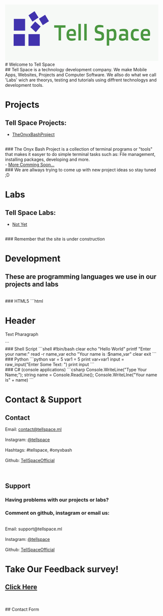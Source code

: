  <link rel="shortcut icon" type="image/png" href="Tell-Space-Logo-2.png">
<img src="Tell-Space-Logo-1.png" width="523px" height="185px">
# Welcome to Tell Space
<br>
## Tell Space is a technology development company. We make Mobile Apps, Websites, Projects and Computer Software. We allso do what we call 'Labs' wich are theorys, testing and tutorials using diffrent technologys and development tools.
<br>

# Projects
## Tell Space Projects:
- <a href="http://onyxbash.ml"> TheOnyxBashProject </a>
<br>
### The Onyx Bash Project is a collection of terminal programs or "tools" that makes it easyer to do simple terminal tasks such as: File management, installing packages, developing and more.
<br>
- <a href="#"> More Comming Soon... </a>
<br>
### We are allways trying to come up with new project ideas so stay tuned ;D
<br>

# Labs
## Tell Space Labs:
- <a href="#"> Not Yet </a>
<br>
### Remember that the site is under construction
<br>

# Development
## These are programming languages we use in our projects and labs
<br>
### HTML5
```html
<!DOCTYPE html>
<html>

  <head>
      <title> Website </title>
      <link rel="stylesheet" type="text/css" href="style.css">
      <script> 
      aler("Website pop up!");
      </script>
  
  </head>
  
  <body>
    <h1> Header </h1>
    <p> Text Pharagraph </p>
  
  </body>

</html>
```
<br>
### Shell Script
```shell
#!bin/bash
clear
echo "Hello World"
printf "Enter your name:"
read -r name_var
echo "Your name is :$name_var"
clear
exit
```
<br>
### Python
```python
var = 5
var1 = 5
print var+var1
input = raw_input("Enter Some Text: ")
print input
```
<br>
### C# (console applications)
```csharp
Console.WriteLine("Type Your Name;");
string name = Console.ReadLine();
Console.WriteLIne("Your name is" + name)
```
<br>

# Contact & Support
## Contact
Email: contact@tellspace.ml
<br>
<br>
Instagram: <a href="http://www.instagram.com/tellspace/"> @tellspace </a>
<br>
<br>
Hashtags: #tellspace, #onyxbash
<br>
<br>
Github: <a href="https://github.com/TellSpaceOfficial"> TellSpaceOfficial </a>
<br>
<br>
<br>
## Support
### Having problems with our projects or labs?
### Comment on github, instagram or email us:
<br>
Email: support@tellspace.ml
<br>
<br>
Instagram: <a href="http://www.instagram.com/tellspace/"> @tellspace </a>
<br>
<br>
Github: <a href="https://github.com/TellSpaceOfficial"> TellSpaceOfficial </a>
<br>

# Take Our Feedback survey!
## <a href="https://tellspaceofficial.github.io/TellSpaceFeedback/"> Click Here </a>
<br>
<br>
## Contact Form
<br>
<br>
